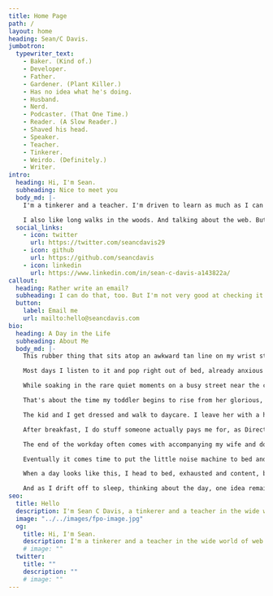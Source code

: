 ```yaml
---
title: Home Page
path: /
layout: home
heading: Sean/C Davis.
jumbotron:
  typewriter_text:
    - Baker. (Kind of.)
    - Developer.
    - Father.
    - Gardener. (Plant Killer.)
    - Has no idea what he's doing.
    - Husband.
    - Nerd.
    - Podcaster. (That One Time.)
    - Reader. (A Slow Reader.)
    - Shaved his head.
    - Speaker.
    - Teacher.
    - Tinkerer.
    - Weirdo. (Definitely.)
    - Writer.
intro:
  heading: Hi, I'm Sean.
  subheading: Nice to meet you
  body_md: |-
    I'm a tinkerer and a teacher. I'm driven to learn as much as I can as fast as I can, and then to pass those learnings onto anyone who may find them beneficial.

    I also like long walks in the woods. And talking about the web. But not at the same time. Oh, and meeting new people is fun, too! Maybe we should chat.
  social_links:
    - icon: twitter
      url: https://twitter.com/seancdavis29
    - icon: github
      url: https://github.com/seancdavis
    - icon: linkedin
      url: https://www.linkedin.com/in/sean-c-davis-a143822a/
callout:
  heading: Rather write an email?
  subheading: I can do that, too. But I'm not very good at checking it. Maybe you should make it rhyme.
  button:
    label: Email me
    url: mailto:hello@seancdavis.com
bio:
  heading: A Day in the Life
  subheading: About Me
  body_md: |-
    This rubber thing that sits atop an awkward tan line on my wrist starts buzzing at 5:00 AM every morning.

    Most days I listen to it and pop right out of bed, already anxious to get to the computer. But first, of course, there's _The Weigh-In_ (long story), letting the dog out, and making a cup of decaf coffee (you know, to wake me up).

    While soaking in the rare quiet moments on a busy street near the city, I head up to my office to do what I love — _tinker_ and _teach_. I play with new tools I've discovered or I work on a side project, and then I [share what I've been doing or thinking about](https://cobwwweb.com/).

    That's about the time my toddler begins to rise from her glorious, 12-hour slumber to fill the quiet space with some new sound I hadn't known before. I use that as my alarm clock — a cue to transition to the part of the day during which normal people are awake.

    The kid and I get dressed and walk to daycare. I leave her with a hug and a hope that she'll enjoy the day, and then set off on a detoured route home, popping on an audio book or calling a loved one while traversing the busy neighborhood streets.

    After breakfast, I do stuff someone actually pays me for, as Director of Technology for [Ample](https://www.helloample.com/). I'm likely to spend most of my day exploring how to build [Jamstack](https://cobwwweb.com/wtf-is-jamstack) websites with efficiency and excellence, driving my team to find that perfect balance between quality and speed. Either that or I have eight straight hours of meetings.

    The end of the workday often comes with accompanying my wife and dog on another stroll, this time to pick up the girl from daycare. That's the best part of most days, because there's no agenda. We just have to make sure to keep our monsters fed and watered. And bathed occasionally, I suppose. But otherwise, that time is ours. Nothing to create. Nothing to teach. Just to have fun being a family.

    Eventually it comes time to put the little noise machine to bed and then it's on to the next thing. Maybe it's a quiet night and I'll read a book. Or maybe I'll dig into another hobby, like playing music, baking bread, writing fiction, or growing plants from seed.

    When a day looks like this, I head to bed, exhausted and content, but never satisfied. Because tomorrow I get to wake up and do it all over again, hopefully better than today. So I take a moment to write a few words about the day, noting the wins I achieved, what I'm thankful for, and what I want to tomorrow to bring.

    And as I drift off to sleep, thinking about the day, one idea remains, more important than the rest. That in the midst of all the work I did throughout the day — everything that drained the energy from me — that I had a little fun along the way.
seo:
  title: Hello
  description: I'm Sean C Davis, a tinkerer and a teacher in the wide world of web development.
  image: "../../images/fpo-image.jpg"
  og:
    title: Hi, I'm Sean.
    description: I'm a tinkerer and a teacher in the wide world of web development. Come see what (weird) stuff is going on with me.
    # image: ""
  twitter:
    title: ""
    description: ""
    # image: ""
---
```

